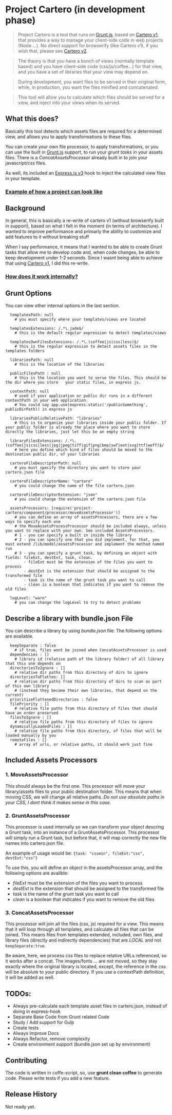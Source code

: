 # Project Cartero (in development phase)
> Project Cartero is a tool that runs on [Grunt.js](http://gruntjs.com/), based on [Cartero v1](https://github.com/rotundasoftware/cartero/tree/cartero-1), that provides a way to manage your client-side code in web projects (Node ...). No direct support for browserify (like Cartero v1), if you wish that, please see [Cartero v2](https://github.com/rotundasoftware/cartero).

> The theory is that you have a bunch of views (normally template based) and you have client-side code (css/js/coffee...) for that view, and you have a set of libraries that your view may depend on.

> During development, you want files to be served in their original form, while, in production, you want the files minified and concatenated.

> This tool will allow you to calculate which files should be served for a view, and inject into your views when its served.

## What this does?

Basically this tool detects which assets files are required for a determined view, and allows you to apply transformations to these files.

You can create your own file processor, to apply transformations, or you can use the built in [Grunt.js](http://gruntjs.com/) support, to run your *grunt tasks* in your assets files. There is a *ConcatAssetsProcessor* already built in to join your javascript/css files.

As well, its included an [Express.js v3](http://expressjs.com/) hook to inject the calculated view files in your template.

### [Example of how a project can look like](https://github.com/lucastschmidt/project_cartero/wiki/Example)

## Background

In general, this is basically a re-write of cartero v1 (without browserify built in support), based on what I felt in the moment (in terms of architecture). I wanted to improve performance and primarly the ability to customize and add features to it without breaking stuff

When I say performance, it means that I wanted to be able to create Grunt tasks that allow me to develop code and, when code changes, be able to keep development under 1-2 seconds. Since I wasnt being able to achieve that using [Cartero v1](https://github.com/rotundasoftware/cartero/tree/cartero-1), I did this re-write.

### [How does it work internally?](https://github.com/lucastschmidt/project_cartero/wiki/Internal-Functionality---Extend-Components)

## Grunt Options
You can view other internal options in the last section.

```
  templatesPath: null
  	# you must specify where your templates/views are located

  templatesExtensions: /.*\.jade$/
  	# this is the default regular expression to detect templates/views

  templatesOwnFilesExtensions: /.*\.(coffee|js|css|less)$/
  	# this is the regular expression to detect assets files in the templates folders

  librariesPath: null
  	# this is the location of the libraries

  publicFilesPath : null
  	# this is the location you want to serve the files. This should be the dir where you store   your static files, in express js.

  contextPath: null
  	# used if your application or public dir runs in a different contextPath in your web application.
  	# You could say app.use(express.static('/publicSomething', publicDirPath)) in express js

  librariesPublicRelativePath: "libraries"
	# this is to organize your libraries inside your public folder. If your public folder is already the place where you want to store directly the libraries, just let this be an empty string

  libraryFilesExtensions: /.*\.(coffee|js|css|less|jpg|jpeg|tiff|gif|png|bmp|swf|eot|svg|ttf|woff)$/
 	# here you define which kind of files should be moved to the destination public dir, of your libraries

  carteroFileDescriptorPath: null
  	# you must specify the directory you want to store your cartero.json file

  carteroFileDescriptorName: "cartero"
  	# you could change the name of the file cartero.json

  carteroFileDescriptorExtension: "json"
  	# you could change the extension of the cartero.json file

  assetsProcessors: [require('project-cartero/component/processor/moveAssetsProcessor')]
  	# you can define an array of assetsProcessors, there are a few ways to specify each one
    # the MoveAssetsProcessProcessor should be included always, unless you want to replace with your own. See included AssetsProcessors.
  	# 1 - you can specify a built in inside the library
  	# 2 - you can specify one that you did implement, for that, you must extend /lib/model/assetsProcessor and implement the method named run
  	# 3 - you can specify a grunt task, by defining an object with fields: fileExt, destExt, task, clean.
  		- fileExt must be the extension of the files you want to process
  		- destExt is the extension that should be assigned to the transformed file
  		- task is the name of the grunt task you want to call
  		- clean is a boolean that indicates if you want to remove the old files

  logLevel: "warn"
  	# you can change the logLevel to try to detect problems
```

## Describe a library with bundle.json File

You can describe a library by using *bundle.json* file. The following options are available.

```
  keepSeparate : false
    # if true, files wont be joined when ConcatAssetsProcessor is used
  dependencies : []
  	# library id (relative path of the library folder) of all library that this one depends on
  directoriesToIgnore : []
    # relative dir paths from this directory of dirs to ignore
  directoriesToFlatten: []
  	# relative dir paths from this directory of dirs to scan as part of this own library
  	# (instead they become their own libraries, that depend on the current)
  prioritizeFlattenedDirectories : false
  filePriority : []
    # relative file paths from this directory of files that should have an order preserved
  filesToIgnore : []
  	# relative file paths from this directory of files to ignore
  dynamicallyLoadedFiles : []
  	# relative file paths from this directory, of files that will be loaded manually by you
  remoteFiles : []
  	# array of urls, or relative paths, it should work just fine
```


## Included Assets Processors

### 1. MoveAssetsProcessor

This should always be the first one. This processor will move your library/assets files to your public destination folder. This means that when moving CSS, we will change all relative paths. *Do not use absolute paths in your CSS, I dont think it makes sense in this case.*

### 2. GruntAssetsProcessor

This processor is used internally so we can transform your object descring a Grunt task, into an instance of a GruntAssetsProcessor. This processor will simply run a Grunt task, but before that, it will map correctly the new file names into cartero.json file.

An example of usage would be: ```{task: "cssmin", fileExt:"css", destExt:"css"}```

To use this, you will define an object in the assetsProcessor array, and the following options are availble:

- *fileExt* must be the extension of the files you want to process
- *destExt* is the extension that should be assigned to the transformed file
- *task* is the name of the grunt task you want to call
- *clean* is a boolean that indicates if you want to remove the old files

### 3. ConcatAssetsProcessor

This processor will join all the files (css, js) required for a view. This means that it will loop through all templates, and calculate all files that can be joined. This means files from templates extended, included, own files, and library files (directly and indirectly dependencies) that are *LOCAL* and not ```keepSeparate:true```.

Be aware, here, we process *css* files to replace relative URLs referenced, so it works after a concat. The images/fonts ... are not moved, so they stay exactly where the original library is located, except, the reference in the css will be absolute to your public directory. If you use a contextPath definition, it will be added as well.


## TODOs:

- Always pre-calculate each template asset files in cartero.json, instead of doing in express-hook
- Separate Base Code from Grunt related Code
- Study / Add support for Gulp
- Create tests
- Always Improve Docs
- Always Refactor, remove complexity
- Create environment support (bundle.json set up by environment)

## Contributing

The code is written in coffe-script, so, use **grunt clean coffee** to generate code. Please write tests if you add a new feature.


## Release History
Not ready yet.
